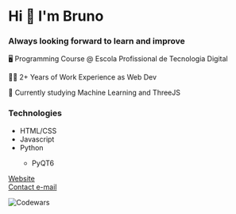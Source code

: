 <h1>Hi 👋 I'm Bruno</h1>

<!-- <h3>I would say my strongest points are problem-solving and a great desire for innovation.</h3> -->
<h3>Always looking forward to learn and improve</h3>

<p>🖥️ Programming Course @ Escola Profissional de Tecnologia Digital</p>

<p>👨‍💻 2+ Years of Work Experience as Web Dev</p>

<p>🧭 Currently studying Machine Learning and ThreeJS</p>

<!-- <img width="381" height="381" src="artifact.gif"> -->

<h3>Technologies</h3>
<ul>
  <li>HTML/CSS</li>
  <li>Javascript</li>
  <li>Python</li>
  <ul>
    <li>PyQT6</li>
  </ul>
</ul>

<a href="https://xbdrcx.github.io" target="blank_">Website</a>
<br>
<a href="mailto:contact.brunocruz@gmail.com">Contact e-mail</a>

![Codewars](https://www.codewars.com/users/xbdrcx/badges/large)

